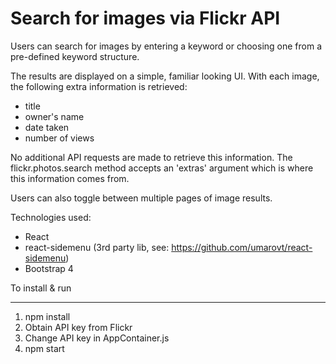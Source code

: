 # Search for images via Flickr API

Users can search for images by entering a keyword or choosing one from a pre-defined keyword structure.

The results are displayed on a simple, familiar looking UI. With each image, the following extra information is retrieved:
* title
* owner's name
* date taken
* number of views

No additional API requests are made to retrieve this information. The flickr.photos.search method accepts an 'extras' argument which is where this information comes from.

Users can also toggle between multiple pages of image results.

Technologies used:
* React
* react-sidemenu (3rd party lib, see: https://github.com/umarovt/react-sidemenu)
* Bootstrap 4

To install & run
***
1. npm install
2. Obtain API key from Flickr
3. Change API key in AppContainer.js
4. npm start